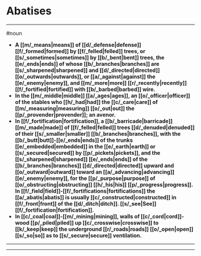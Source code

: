 # Abatises
---
#noun
- **A [[m/_means|means]] of [[d/_defense|defense]] [[f/_formed|formed]] by [[f/_felled|felled]] trees, or [[s/_sometimes|sometimes]] by [[b/_bent|bent]] trees, the [[e/_ends|ends]] of whose [[b/_branches|branches]] are [[s/_sharpened|sharpened]] and [[d/_directed|directed]] [[o/_outwards|outwards]], or [[a/_against|against]] the [[e/_enemy|enemy]], and [[m/_more|more]] [[r/_recently|recently]] [[f/_fortified|fortified]] with [[b/_barbed|barbed]] wire.**
- **In the [[m/_middle|middle]] [[a/_ages|ages]], an [[o/_officer|officer]] of the stables who [[h/_had|had]] the [[c/_care|care]] of [[m/_measuring|measuring]] [[o/_out|out]] the [[p/_provender|provender]]; an avenor.**
- **In [[f/_fortification|fortification]], a [[b/_barricade|barricade]] [[m/_made|made]] of [[f/_felled|felled]] trees [[d/_denuded|denuded]] of their [[s/_smaller|smaller]] [[b/_branches|branches]], with the [[b/_butt|butt]]-[[e/_ends|ends]] of the trunks [[e/_embedded|embedded]] in the [[e/_earth|earth]] or [[s/_secured|secured]] by [[p/_pickets|pickets]], and the [[s/_sharpened|sharpened]] [[e/_ends|ends]] of the [[b/_branches|branches]] [[d/_directed|directed]] upward and [[o/_outward|outward]] toward an [[a/_advancing|advancing]] [[e/_enemy|enemy]], for the [[p/_purpose|purpose]] of [[o/_obstructing|obstructing]] [[h/_his|his]] [[p/_progress|progress]]. In [[f/_field|field]]-[[f/_fortifications|fortifications]] the [[a/_abatis|abatis]] is usually [[c/_constructed|constructed]] in [[f/_front|front]] of the [[d/_ditch|ditch]]. [[s/_see|See]] [[f/_fortification|fortification]].**
- **In [[c/_coal|coal]]-[[m/_mining|mining]], walls of [[c/_cord|cord]]-wood [[p/_piled|piled]] up [[c/_crosswise|crosswise]] to [[k/_keep|keep]] the underground [[r/_roads|roads]] [[o/_open|open]] [[s/_so|so]] as to [[s/_secure|secure]] ventilation.**
---
---
